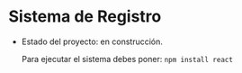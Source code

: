 <h1>Sistema de Registro</h1>

- Estado del proyecto: en construcción.

  Para ejecutar el sistema debes poner:
  ````npm install react````
